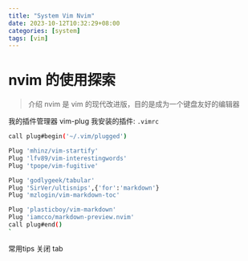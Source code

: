 ```yaml
---
title: "System Vim Nvim"
date: 2023-10-12T10:32:29+08:00
categories: [system]
tags: [vim]
---
```


# nvim 的使用探索

> 介绍 nvim 是 vim 的现代改进版，目的是成为一个键盘友好的编辑器

我的插件管理器 vim-plug
我安装的插件: `.vimrc`

```sh
call plug#begin('~/.vim/plugged')

Plug 'mhinz/vim-startify'
Plug 'lfv89/vim-interestingwords'
Plug 'tpope/vim-fugitive'

Plug 'godlygeek/tabular'
Plug 'SirVer/ultisnips',{'for':'markdown'}
Plug 'mzlogin/vim-markdown-toc'

Plug 'plasticboy/vim-markdown'
Plug 'iamcco/markdown-preview.nvim'
call plug#end()
`
```

常用tips
关闭 tab
